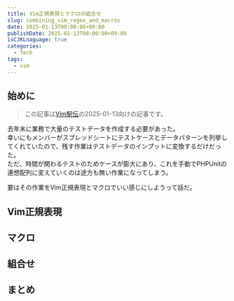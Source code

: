 ```yaml
---
title: Vim正規表現とマクロの組合せ
slug: combining_vim_regex_and_macros
date: 2025-01-13T00:00:00+09:00
publishDate: 2025-01-13T00:00:00+09:00
isCJKLnaguage: true
categories:
  - Tech
tags:
  - vim
---
```


## 始めに

> この記事は[Vim駅伝](https://vim-jp.org/ekiden/)の2025-01-13向けの記事です。

去年末に業務で大量のテストデータを作成する必要があった。  
幸いにもメンバーがスプレッドシートにテストケースとデータパターンを列挙してくれていたので、残す作業はテストデータのインプットに変換するだけだった。  
ただ、時間が関わるテストのためケースが膨大にあり、これを手動でPHPUnitの連想配列に変えていくのは途方も無い作業になってしまう。

要はその作業をVim正規表現とマクロでいい感じにしようって話だ。

## Vim正規表現

## マクロ

## 組合せ

## まとめ
